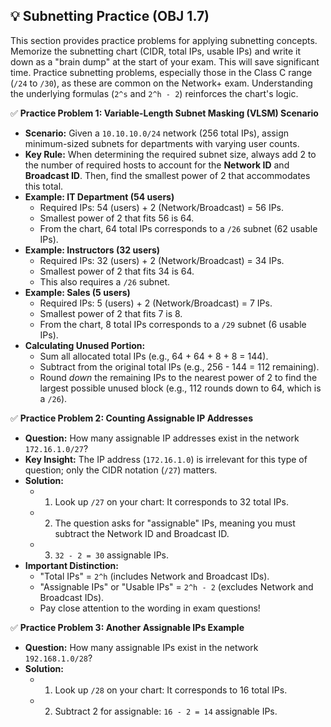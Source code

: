 ## 💡 Subnetting Practice (OBJ 1.7)

This section provides practice problems for applying subnetting concepts. Memorize the subnetting chart (CIDR, total IPs, usable IPs) and write it down as a "brain dump" at the start of your exam. This will save significant time. Practice subnetting problems, especially those in the Class C range (`/24` to `/30`), as these are common on the Network+ exam. Understanding the underlying formulas (`2^s` and `2^h - 2`) reinforces the chart's logic.

✅ **Practice Problem 1: Variable-Length Subnet Masking (VLSM) Scenario**
- **Scenario:** Given a `10.10.10.0/24` network (256 total IPs), assign minimum-sized subnets for departments with varying user counts.
- **Key Rule:** When determining the required subnet size, always add 2 to the number of required hosts to account for the **Network ID** and **Broadcast ID**. Then, find the smallest power of 2 that accommodates this total.
- **Example: IT Department (54 users)**
  - Required IPs: 54 (users) + 2 (Network/Broadcast) = 56 IPs.
  - Smallest power of 2 that fits 56 is 64.
  - From the chart, 64 total IPs corresponds to a `/26` subnet (62 usable IPs).
- **Example: Instructors (32 users)**
  - Required IPs: 32 (users) + 2 (Network/Broadcast) = 34 IPs.
  - Smallest power of 2 that fits 34 is 64.
  - This also requires a `/26` subnet.
- **Example: Sales (5 users)**
  - Required IPs: 5 (users) + 2 (Network/Broadcast) = 7 IPs.
  - Smallest power of 2 that fits 7 is 8.
  - From the chart, 8 total IPs corresponds to a `/29` subnet (6 usable IPs).
- **Calculating Unused Portion:**
  - Sum all allocated total IPs (e.g., 64 + 64 + 8 + 8 = 144).
  - Subtract from the original total IPs (e.g., 256 - 144 = 112 remaining).
  - Round *down* the remaining IPs to the nearest power of 2 to find the largest possible unused block (e.g., 112 rounds down to 64, which is a `/26`).

✅ **Practice Problem 2: Counting Assignable IP Addresses**
- **Question:** How many assignable IP addresses exist in the network `172.16.1.0/27`?
- **Key Insight:** The IP address (`172.16.1.0`) is irrelevant for this type of question; only the CIDR notation (`/27`) matters.
- **Solution:**
  - 1. Look up `/27` on your chart: It corresponds to 32 total IPs.
  - 2. The question asks for "assignable" IPs, meaning you must subtract the Network ID and Broadcast ID.
  - 3. `32 - 2 = 30` assignable IPs.
- **Important Distinction:**
  - "Total IPs" = `2^h` (includes Network and Broadcast IDs).
  - "Assignable IPs" or "Usable IPs" = `2^h - 2` (excludes Network and Broadcast IDs).
  - Pay close attention to the wording in exam questions!

✅ **Practice Problem 3: Another Assignable IPs Example**
- **Question:** How many assignable IPs exist in the network `192.168.1.0/28`?
- **Solution:**
  - 1. Look up `/28` on your chart: It corresponds to 16 total IPs.
  - 2. Subtract 2 for assignable: `16 - 2 = 14` assignable IPs.